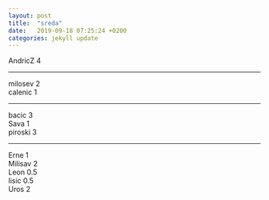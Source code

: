 ```yaml
---
layout: post
title:  "sreda"
date:   2019-09-18 07:25:24 +0200
categories: jekyll update
---
```


AndricZ 4  

***

milosev 2  
calenic 1  

***

bacic 3  
Sava 1  
piroski 3  

***

Erne 1  
Milisav 2  
Leon 0.5  
lisic 0.5  
Uros 2  